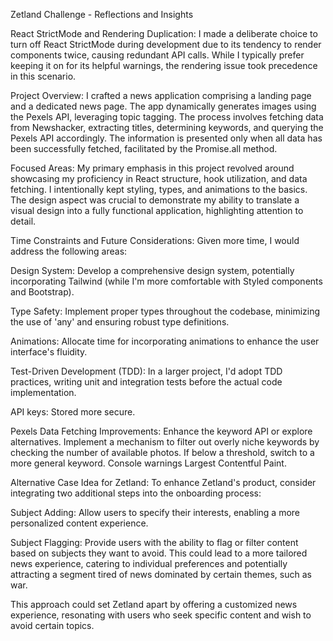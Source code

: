 Zetland Challenge - Reflections and Insights

React StrictMode and Rendering Duplication:
I made a deliberate choice to turn off React StrictMode during development due to its tendency to render components twice, causing redundant API calls. While I typically prefer keeping it on for its helpful warnings, the rendering issue took precedence in this scenario.

Project Overview:
I crafted a news application comprising a landing page and a dedicated news page. The app dynamically generates images using the Pexels API, leveraging topic tagging. The process involves fetching data from Newshacker, extracting titles, determining keywords, and querying the Pexels API accordingly. The information is presented only when all data has been successfully fetched, facilitated by the Promise.all method.

Focused Areas:
My primary emphasis in this project revolved around showcasing my proficiency in React structure, hook utilization, and data fetching. I intentionally kept styling, types, and animations to the basics. The design aspect was crucial to demonstrate my ability to translate a visual design into a fully functional application, highlighting attention to detail.

Time Constraints and Future Considerations:
Given more time, I would address the following areas:

Design System: Develop a comprehensive design system, potentially incorporating Tailwind (while I'm more comfortable with Styled components and Bootstrap).

Type Safety: Implement proper types throughout the codebase, minimizing the use of 'any' and ensuring robust type definitions.

Animations: Allocate time for incorporating animations to enhance the user interface's fluidity.

Test-Driven Development (TDD): In a larger project, I'd adopt TDD practices, writing unit and integration tests before the actual code implementation.

API keys: Stored more secure. 

Pexels Data Fetching Improvements: Enhance the keyword API or explore alternatives.
Implement a mechanism to filter out overly niche keywords by checking the number of available photos. If below a threshold, switch to a more general keyword.
Console warnings Largest Contentful Paint. 

Alternative Case Idea for Zetland:
To enhance Zetland's product, consider integrating two additional steps into the onboarding process:

Subject Adding:
Allow users to specify their interests, enabling a more personalized content experience.

Subject Flagging:
Provide users with the ability to flag or filter content based on subjects they want to avoid. This could lead to a more tailored news experience, catering to individual preferences and potentially attracting a segment tired of news dominated by certain themes, such as war.

This approach could set Zetland apart by offering a customized news experience, resonating with users who seek specific content and wish to avoid certain topics.